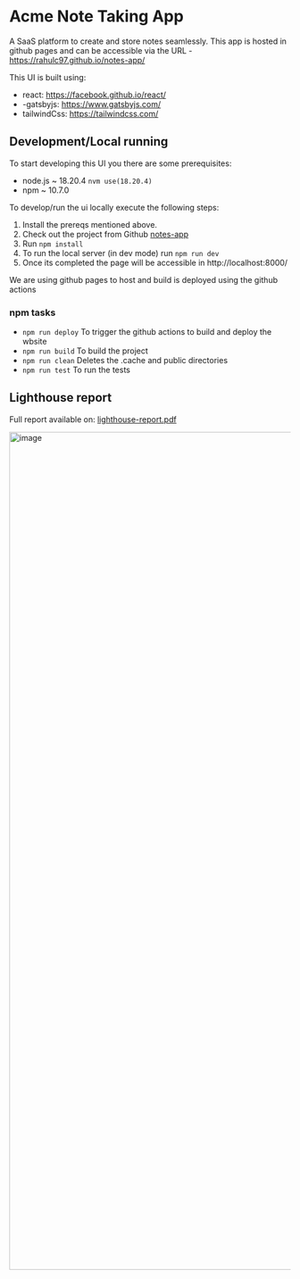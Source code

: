 # Acme Note Taking App

A SaaS platform to create and store notes seamlessly. This app is hosted in github pages and can be accessible via the URL - https://rahulc97.github.io/notes-app/

This UI is built using:
- react: https://facebook.github.io/react/
- -gatsbyjs: https://www.gatsbyjs.com/
- tailwindCss: https://tailwindcss.com/

## Development/Local running

To start developing this UI you there are some prerequisites:

- node.js ~ 18.20.4 `nvm use(18.20.4)`
- npm ~ 10.7.0

To develop/run the ui locally execute the following steps:

1. Install the prereqs mentioned above.
2. Check out the project from Github [notes-app](https://github.com/rahulc97/notes-app)
3. Run `npm install`
4. To run the local server (in dev mode) run `npm run dev`
5. Once its completed the page will be accessible in http://localhost:8000/

We are using github pages to host and build is deployed using  the github actions

### npm tasks

- `npm run deploy` To trigger the github actions to build and deploy the wbsite
- `npm run build` To build the project
- `npm run clean` Deletes the .cache and public directories
- `npm run test` To run the tests


## Lighthouse report

Full report available on: [lighthouse-report.pdf](https://github.com/user-attachments/files/16325717/lighthouse-report.pdf)


<img width="1502" alt="image" src="https://github.com/user-attachments/assets/1dbedb0b-229b-4cb7-b262-86d2b63d2100">

